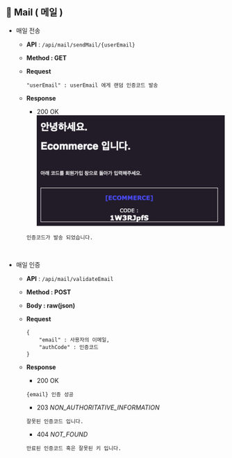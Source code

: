 ## 📧 Mail ( 메일 )

- 매일 전송
    - **API** : `/api/mail/sendMail/{userEmail}`
    - **Method : GET**

    - **Request**

        ```jsonc
        "userEmail" : userEmail 에게 랜덤 인증코드 발송
        ```

    - **Response**
        - 200 OK
        ![mail](../IMG/mail.png)
        ```
        인증코드가 발송 되었습니다.
        ```
<br/>

- 매일 인증
    - **API** : `/api/mail/validateEmail`
    - **Method : POST**
    - **Body : raw(json)**

    - **Request**

        ```jsonc
        {
            "email" : 사용자의 이메일,
            "authCode" : 인증코드
        }
        ```

    - **Response**
        - 200 OK
        ```
        {email} 인증 성공
        ```
        - 203 *NON_AUTHORITATIVE_INFORMATION*  
        ```jsonc
        잘못된 인증코드 입니다.
        ``` 
        - 404 *NOT_FOUND*
        ```
        만료된 인증코드 혹은 잘못된 키 입니다.
        ```
<br/>